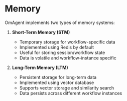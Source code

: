 # Memory

OmAgent implements two types of memory systems:

1. **Short-Term Memory (STM)**
   - Temporary storage for workflow-specific data
   - Implemented using Redis by default
   - Useful for storing session/workflow state
   - Data is volatile and workflow-instance specific

2. **Long-Term Memory (LTM)**
   - Persistent storage for long-term data
   - Implemented using vector database
   - Supports vector storage and similarity search
   - Data persists across different workflow instances

